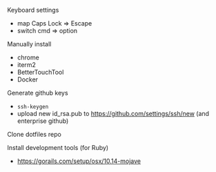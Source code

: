 Keyboard settings
- map Caps Lock => Escape
- switch cmd => option

Manually install
- chrome
- iterm2
- BetterTouchTool
- Docker

Generate github keys
- `ssh-keygen`
- upload new id_rsa.pub to https://github.com/settings/ssh/new (and enterprise github)

Clone dotfiles repo

Install development tools (for Ruby)
- https://gorails.com/setup/osx/10.14-mojave
